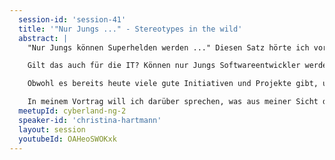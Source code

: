 ```yaml
---
  session-id: 'session-41'
  title: '"Nur Jungs ..." - Stereotypes in the wild'
  abstract: |
    "Nur Jungs können Superhelden werden ..." Diesen Satz hörte ich vor einigen Jahren von meiner damals 5-jährigen Nichte und er hat mich bis heute nicht losgelassen.

    Gilt das auch für die IT? Können nur Jungs Softwareentwickler werden? Und ist das vielleicht einer der Gründe, warum wir Frauen in der IT (und auch in anderen technischen Berufen) so stark in der Unterzahl sind? Welche anderen Gründe gibt es noch und was können wir dagegen tun?

    Obwohl es bereits heute viele gute Initiativen und Projekte gibt, um Mädchen und jungen Frauen das Thema Softwareentwicklung näher zu bringen, zeigt sich der gewünschte Erfolg noch nicht in Zahlen. Denn aktuell liegt der Frauenanteil in der IT - Branche in Deutschland unter 20 Prozent!

    In meinem Vortrag will ich darüber sprechen, was aus meiner Sicht die möglichen Ursachen dafür sind und welche Möglichkeiten es gibt, auch selber, etwas dagegen zu unternehmen.
  meetupId: cyberland-ng-2
  speaker-id: 'christina-hartmann'
  layout: session
  youtubeId: OAHeoSWOKxk
---
```

